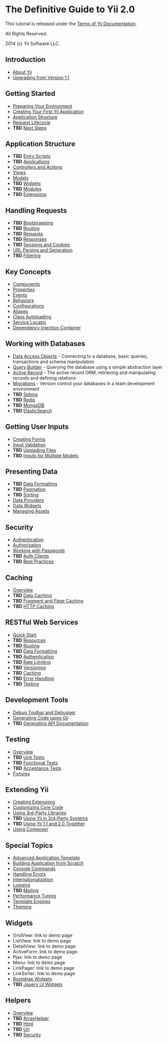 The Definitive Guide to Yii 2.0
===============================

This tutorial is released under the [Terms of Yii Documentation](http://www.yiiframework.com/doc/terms/).

All Rights Reserved.

2014 (c) Yii Software LLC.


Introduction
------------

* [About Yii](intro-yii.md)
* [Upgrading from Version 1.1](intro-upgrade-from-v1.md)


Getting Started
---------------

* [Preparing Your Environment](start-environment.md)
* [Creating Your First Yii Application](start-basic.md)
* [Application Structure](start-structure.md)
* [Request Lifecycle](start-lifecycle.md)
* **TBD** [Next Steps](start-next-steps.md)


Application Structure
---------------------

* **TBD** [Entry Scripts](structure-entry-scripts.md)
* **TBD** [Applications](structure-applications.md)
* [Controllers and Actions](structure-controllers.md)
* [Views](structure-views.md)
* [Models](structure-models.md)
* **TBD** [Widgets](structure-widgets.md)
* **TBD** [Modules](structure-modules.md)
* **TBD** [Extensions](structure-extensions.md)


Handling Requests
-----------------

* **TBD** [Bootstrapping](runtime-bootstrapping.md)
* **TBD** [Routing](runtime-routing.md)
* **TBD** [Requests](runtime-requests.md)
* **TBD** [Responses](runtime-responses.md)
* **TBD** [Sessions and Cookies](runtime-sessions-cookies.md)
* [URL Parsing and Generation](runtime-url-handling.md)
* **TBD** [Filtering](runtime-filtering.md)


Key Concepts
------------

* [Components](concept-components.md)
* [Properties](concept-properties.md)
* [Events](concept-events.md)
* [Behaviors](concept-behaviors.md)
* [Configurations](concept-configs.md)
* [Aliases](concept-aliases.md)
* [Class Autoloading](concept-autoloading.md)
* [Service Locator](concept-service-locator.md)
* [Dependency Injection Container](concept-di-container.md)


Working with Databases
----------------------

* [Data Access Objects](db-dao.md) - Connecting to a database, basic queries, transactions and schema manipulation
* [Query Builder](db-query-builder.md) - Querying the database using a simple abstraction layer
* [Active Record](db-active-record.md) - The active record ORM, retrieving and manipulating records and defining relations
* [Migrations](db-migrations.md) - Version control your databases in a team development environment
* **TBD** [Sphinx](db-sphinx.md)
* **TBD** [Redis](db-redis.md)
* **TBD** [MongoDB](db-mongodb.md)
* **TBD** [ElasticSearch](db-elastic-search.md)


Getting User Inputs
-------------------

* [Creating Forms](input-forms.md)
* [Input Validation](input-validation.md)
* **TBD** [Uploading Files](input-file-uploading.md)
* **TBD** [Inputs for Multiple Models](input-multiple-models.md)


Presenting Data
---------------

* **TBD** [Data Formatting](output-formatting.md)
* **TBD** [Pagination](output-pagination.md)
* **TBD** [Sorting](output-sorting.md)
* [Data Providers](output-data-providers.md)
* [Data Widgets](output-data-widgets.md)
* [Managing Assets](output-assets.md)


Security
--------

* [Authentication](security-authentication.md)
* [Authorization](security-authorization.md)
* [Working with Passwords](security-passwords.md)
* **TBD** [Auth Clients](security-auth-clients.md)
* **TBD** [Best Practices](security-best-practices.md)


Caching
-------

* [Overview](caching-overview.md)
* **TBD** [Data Caching](caching-data.md)
* **TBD** [Fragment and Page Caching](caching-fragment.md)
* **TBD** [HTTP Caching](caching-http.md)


RESTful Web Services
--------------------

* [Quick Start](rest-quick-start.md)
* **TBD** [Resources](rest-resources.md)
* **TBD** [Routing](rest-routing.md)
* **TBD** [Data Formatting](rest-data-formatting.md)
* **TBD** [Authentication](rest-authentication.md)
* **TBD** [Rate Limiting](rest-rate-limiting.md)
* **TBD** [Versioning](rest-versioning.md)
* **TBD** [Caching](rest-caching.md)
* **TBD** [Error Handling](rest-error-handling.md)
* **TBD** [Testing](rest-testing.md)


Development Tools
-----------------

* [Debug Toolbar and Debugger](tool-debugger.md)
* [Generating Code using Gii](tool-gii.md)
* **TBD** [Generating API Documentation](tool-api-doc.md)


Testing
-------

* [Overview](test-overview.md)
* **TBD** [Unit Tests](test-unit.md)
* **TBD** [Functional Tests](test-functional.md)
* **TBD** [Acceptance Tests](test-acceptance.md)
* [Fixtures](test-fixtures.md)


Extending Yii
-------------

* [Creating Extensions](extend-creating-extensions.md)
* [Customizing Core Code](extend-customizing-core.md)
* [Using 3rd-Party Libraries](extend-using-libs.md)
* **TBD** [Using Yii in 3rd-Party Systems](extend-embedding-in-others.md)
* **TBD** [Using Yii 1.1 and 2.0 Together](extend-using-v1-v2.md)
* [Using Composer](extend-using-composer.md)


Special Topics
--------------

* [Advanced Application Template](tutorial-advanced-app.md)
* [Building Application from Scratch](tutorial-start-from-scratch.md)
* [Console Commands](tutorial-console.md)
* [Handling Errors](tutorial-handling-errors.md)
* [Internationalization](tutorial-i18n.md)
* [Logging](tutorial-logging.md)
* **TBD** [Mailing](tutorial-mailing.md)
* [Performance Tuning](tutorial-performance-tuning.md)
* [Template Engines](tutorial-template-engines.md)
* [Theming](tutorial-theming.md)


Widgets
-------

* GridView: link to demo page
* ListView: link to demo page
* DetailView: link to demo page
* ActiveForm: link to demo page
* Pjax: link to demo page
* Menu: link to demo page
* LinkPager: link to demo page
* LinkSorter: link to demo page
* [Bootstrap Widgets](bootstrap-widgets.md)
* **TBD** [Jquery UI Widgets](jui-widgets.md)



Helpers
-------

* [Overview](helper-overview.md)
* **TBD** [ArrayHelper](helper-array.md)
* **TBD** [Html](helper-html.md)
* **TBD** [Url](helper-url.md)
* **TBD** [Security](helper-security.md)

